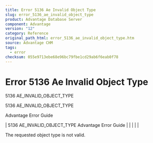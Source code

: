 ```yaml
---
title: Error 5136 Ae Invalid Object Type
slug: error_5136_ae_invalid_object_type
product: Advantage Database Server
component: Advantage
version: "12"
category: Reference
original_path_html: error_5136_ae_invalid_object_type.htm
source: Advantage CHM
tags:
  - error
checksum: 055e9713ebe68e96bc79fbe1cd29ab6f6eab0f78
---
```


# Error 5136 Ae Invalid Object Type

5136 AE\_INVALID\_OBJECT\_TYPE

5136 AE\_INVALID\_OBJECT\_TYPE

Advantage Error Guide

| 5136 AE\_INVALID\_OBJECT\_TYPE  Advantage Error Guide |  |  |  |  |

The requested object type is not valid.
